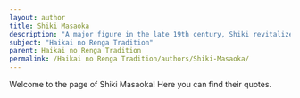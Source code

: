 ```yaml
---
layout: author
title: Shiki Masaoka
description: "A major figure in the late 19th century, Shiki revitalized haiku and haikai no renga with his naturalism and keen observation of nature. He emphasized the importance of seasonal imagery."
subject: "Haikai no Renga Tradition"
parent: Haikai no Renga Tradition
permalink: /Haikai no Renga Tradition/authors/Shiki-Masaoka/
---
```


Welcome to the page of Shiki Masaoka! Here you can find their quotes.
